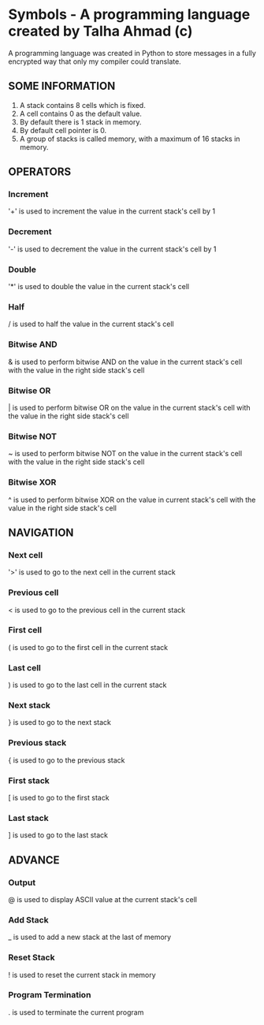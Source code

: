 # Symbols - A programming language created by Talha Ahmad (c)
A programming language was created in Python to store messages in a fully encrypted way that only my compiler could translate.

## SOME INFORMATION

1. A stack contains 8 cells which is fixed.
2. A cell contains 0 as the default value.
3. By default there is 1 stack in memory.
4. By default cell pointer is 0.
5. A group of stacks is called memory, with a maximum of 16 stacks in memory.

## OPERATORS

### Increment

'+' is used to increment the value in the current stack's cell by 1

### Decrement

'-' is used to decrement the value in the current stack's cell by 1

### Double

'*' is used to double the value in the current stack's cell

### Half

/ is used to half the value in the current stack's cell

### Bitwise AND

& is used to perform bitwise AND on the value in the current stack's cell with the value in the right side stack's cell

### Bitwise OR

| is used to perform bitwise OR on the value in the current stack's cell with the value in the right side stack's cell

### Bitwise NOT

~ is used to perform bitwise NOT on the value in the current stack's cell with the value in the right side stack's cell

### Bitwise XOR

^ is used to perform bitwise XOR on the value in current stack's cell with the value in the right side stack's cell

## NAVIGATION

### Next cell

'>' is used to go to the next cell in the current stack

### Previous cell

< is used to go to the previous cell in the current stack

### First cell

( is used to go to the first cell in the current stack

### Last cell

) is used to go to the last cell in the current stack

### Next stack

} is used to go to the next stack

### Previous stack

{ is used to go to the previous stack

### First stack

[ is used to go to the first stack

### Last stack

] is used to go to the last stack

## ADVANCE

### Output

@ is used to display ASCII value at the current stack's cell

### Add Stack

_ is used to add a new stack at the last of memory

### Reset Stack

! is used to reset the current stack in memory

### Program Termination

. is used to terminate the current program

